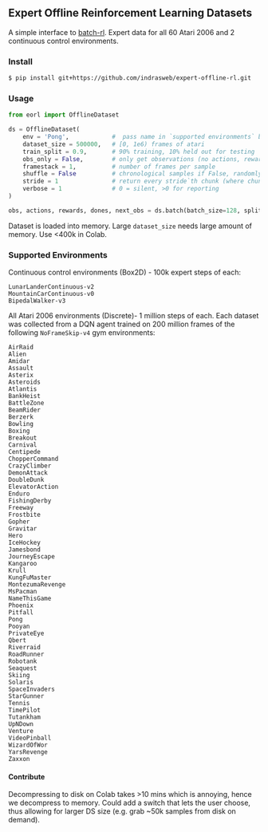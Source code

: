 ## Expert Offline Reinforcement Learning Datasets

A simple interface to [batch-rl](https://github.com/google-research/batch_rl). Expert data for all 60 Atari 2006 and 2 continuous control environments.

### Install

```bash
$ pip install git+https://github.com/indrasweb/expert-offline-rl.git
```

### Usage

```python
from eorl import OfflineDataset

ds = OfflineDataset(
    env = 'Pong',            #  pass name in `supported environments` below
    dataset_size = 500000,   # [0, 1e6) frames of atari
    train_split = 0.9,       # 90% training, 10% held out for testing
    obs_only = False,        # only get observations (no actions, rewards, dones)
    framestack = 1,          # number of frames per sample
    shuffle = False          # chronological samples if False, randomly sampled if true
    stride = 1               # return every stride`th chunk (where chunk size == `framestack)
    verbose = 1              # 0 = silent, >0 for reporting
)

obs, actions, rewards, dones, next_obs = ds.batch(batch_size=128, split='train')
```

Dataset is loaded into memory. Large `dataset_size` needs large amount of memory. Use <400k in Colab.

### Supported Environments

Continuous control environments (Box2D) - 100k expert steps of each:

```
LunarLanderContinuous-v2
MountainCarContinuous-v0
BipedalWalker-v3
```

All Atari 2006 environments (Discrete)- 1 million steps of each. 
Each dataset was collected from a DQN agent trained on 200 million frames of the following `NoFrameSkip-v4` gym environments:

```
AirRaid
Alien
Amidar
Assault
Asterix
Asteroids
Atlantis
BankHeist
BattleZone
BeamRider
Berzerk
Bowling
Boxing
Breakout
Carnival
Centipede
ChopperCommand
CrazyClimber
DemonAttack
DoubleDunk
ElevatorAction
Enduro
FishingDerby
Freeway
Frostbite
Gopher
Gravitar
Hero
IceHockey
Jamesbond
JourneyEscape
Kangaroo
Krull
KungFuMaster
MontezumaRevenge
MsPacman
NameThisGame
Phoenix
Pitfall
Pong
Pooyan
PrivateEye
Qbert
Riverraid
RoadRunner
Robotank
Seaquest
Skiing
Solaris
SpaceInvaders
StarGunner
Tennis
TimePilot
Tutankham
UpNDown
Venture
VideoPinball
WizardOfWor
YarsRevenge
Zaxxon
```

#### Contribute

Decompressing to disk on Colab takes >10 mins which is annoying, hence we decompress to memory. Could add a switch that lets the user choose, thus allowing for larger DS size (e.g. grab ~50k samples from disk on demand).
